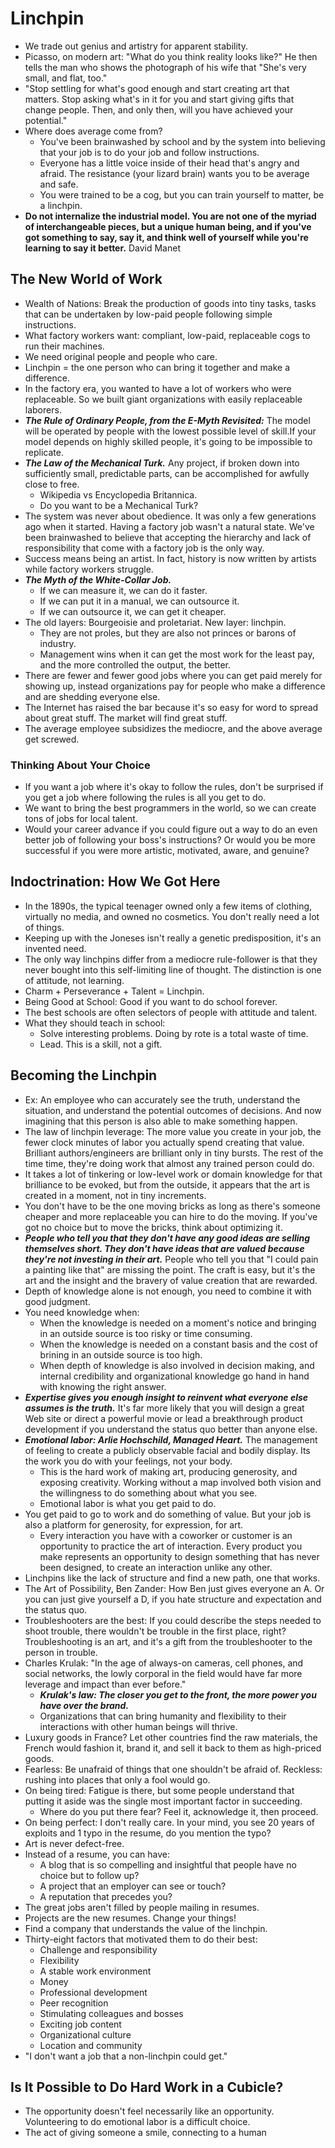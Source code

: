 # Linchpin

- We trade out genius and artistry for apparent stability.
- Picasso, on modern art: "What do you think reality looks like?" He then tells the man who shows the photograph of his wife that "She's very small, and flat, too."
- "Stop settling for what's good enough and start creating art that matters. Stop asking what's in it for you and start giving gifts that change people. Then, and only then, will you have achieved your potential."
- Where does average come from?
  - You've been brainwashed by school and by the system into believing that your job is to do your job and follow instructions.
  - Everyone has a little voice inside of their head that's angry and afraid. The resistance (your lizard brain) wants you to be average and safe.
  - You were trained to be a cog, but you can train yourself to matter, be a linchpin.
- **Do not internalize the industrial model. You are not one of the myriad of interchangeable pieces, but a unique human being, and if you've got something to say, say it, and think well of yourself while you're learning to say it better.** David Manet

## The New World of Work

- Wealth of Nations: Break the production of goods into tiny tasks, tasks that can be undertaken by low-paid people following simple instructions.
- What factory workers want: compliant, low-paid, replaceable cogs to run their machines.
- We need original people and people who care.
- Linchpin = the one person who can bring it together and make a difference.
- In the factory era, you wanted to have a lot of workers who were replaceable. So we built giant organizations with easily replaceable laborers.
- ***The Rule of Ordinary People, from the E-Myth Revisited:*** The model will be operated by people with the lowest possible level of skill.If your model depends on highly skilled people, it's going to be impossible to replicate.
- ***The Law of the Mechanical Turk.*** Any project, if broken down into sufficiently small, predictable parts, can be accomplished for awfully close to free.
  - Wikipedia vs Encyclopedia Britannica.
  - Do you want to be a Mechanical Turk?
- The system was never about obedience. It was only a few generations ago when it started. Having a factory job wasn't a natural state. We've been brainwashed to believe that accepting the hierarchy and lack of responsibility that come with a factory job is the only way.
- Success means being an artist. In fact, history is now written by artists while factory workers struggle.
- ***The Myth of the White-Collar Job.***
  - If we can measure it, we can do it faster.
  - If we can put it in a manual, we can outsource it.
  - If we can outsource it, we can get it cheaper.
- The old layers: Bourgeoisie and proletariat. New layer: linchpin.
  - They are not proles, but they are also not princes or barons of industry.
  - Management wins when it can get the most work for the least pay, and the more controlled the output, the better.
- There are fewer and fewer good jobs where you can get paid merely for showing up, instead organizations pay for people who make a difference and are shedding everyone else.
- The Internet has raised the bar because it's so easy for word to spread about great stuff. The market will find great stuff.
- The average employee subsidizes the mediocre, and the above average get screwed.

### Thinking About Your Choice

- If you want a job where it's okay to follow the rules, don't be surprised if you get a job where following the rules is all you get to do.
- We want to bring the best programmers in the world, so we can create tons of jobs for local talent.
- Would your career advance if you could figure out a way to do an even better job of following your boss's instructions? Or would you be more successful if you were more artistic, motivated, aware, and genuine?

## Indoctrination: How We Got Here

- In the 1890s, the typical teenager owned only a few items of clothing, virtually no media, and owned no cosmetics. You don't really need a lot of things.
- Keeping up with the Joneses isn't really a genetic predisposition, it's an invented need.
- The only way linchpins differ from a mediocre rule-follower is that they never bought into this self-limiting line of thought. The distinction is one of attitude, not learning.
- Charm + Perseverance + Talent = Linchpin.
- Being Good at School: Good if you want to do school forever.
- The best schools are often selectors of people with attitude and talent.
- What they should teach in school:
  - Solve interesting problems. Doing by rote is a total waste of time.
  - Lead. This is a skill, not a gift.

## Becoming the Linchpin

- Ex: An employee who can accurately see the truth, understand the situation, and understand the potential outcomes of decisions. And now imagining that this person is also able to make something happen.
- The law of linchpin leverage: The more value you create in your job, the fewer clock minutes of labor you actually spend creating that value. Brilliant authors/engineers are brilliant only in tiny bursts. The rest of the time time, they're doing work that almost any trained person could do.
- It takes a lot of tinkering or low-level work or domain knowledge for that brilliance to be evoked, but from the outside, it appears that the art is created in a moment, not in tiny increments.
- You don't have to be the one moving bricks as long as there's someone cheaper and more replaceable you can hire to do the moving. If you've got no choice but to move the bricks, think about optimizing it.
- ***People who tell you that they don't have any good ideas are selling themselves short. They don't have ideas that are valued because they're not investing in their art.*** People who tell you that "I could pain a painting like that" are missing the point. The craft is easy, but it's the art and the insight and the bravery of value creation that are rewarded.
- Depth of knowledge alone is not enough, you need to combine it with good judgment.
- You need knowledge when:
  - When the knowledge is needed on a moment's notice and bringing in an outside source is too risky or time consuming.
  - When the knowledge is needed on a constant basis and the cost of brining in an outside source is too high.
  - When depth of knowledge is also involved in decision making, and internal credibility and organizational knowledge go hand in hand with knowing the right answer.
- ***Expertise gives you enough insight to reinvent what everyone else assumes is the truth.*** It's far more likely that you will design a great Web site or direct a powerful movie or lead a breakthrough product development if you understand the status quo better than anyone else.
- ***Emotional labor: Arlie Hochschild, Managed Heart.*** The management of feeling to create a publicly observable facial and bodily display. Its the work you do with your feelings, not your body.
  - This is the hard work of making art, producing generosity, and exposing creativity. Working without a map involved both vision and the willingness to do something about what you see.
  - Emotional labor is what you get paid to do.
- You get paid to go to work and do something of value. But your job is also a platform for generosity, for expression, for art.
  - Every interaction you have with a coworker or customer is an opportunity to practice the art of interaction. Every product you make represents an opportunity to design something that has never been designed, to create an interaction unlike any other.
- Linchpins like the lack of structure and find a new path, one that works.
- The Art of Possibility, Ben Zander: How Ben just gives everyone an A. Or you can just give yourself a D, if you hate structure and expectation and the status quo.
- Troubleshooters are the best: If you could describe the steps needed to shoot trouble, there wouldn't be trouble in the first place, right? Troubleshooting is an art, and it's a gift from the troubleshooter to the person in trouble.
- Charles Krulak: "In the age of always-on cameras, cell phones, and social networks, the lowly corporal in the field would have far more leverage and impact than ever before."
  - ***Krulak's law: The closer you get to the front, the more power you have over the brand.***
  - Organizations that can bring humanity and flexibility to their interactions with other human beings will thrive.
- Luxury goods in France? Let other countries find the raw materials, the French would fashion it, brand it, and sell it back to them as high-priced goods.
- Fearless: Be unafraid of things that one shouldn't be afraid of. Reckless: rushing into places that only a fool would go.
- On being tired: Fatigue is there, but some people understand that putting it aside was the single most important factor in succeeding.
  - Where do you put there fear? Feel it, acknowledge it, then proceed.
- On being perfect: I don't really care. In your mind, you see 20 years of exploits and 1 typo in the resume, do you mention the typo?
- Art is never defect-free.
- Instead of a resume, you can have:
  - A blog that is so compelling and insightful that people have no choice but to follow up?
  - A project that an employer can see or touch?
  - A reputation that precedes you?
- The great jobs aren't filled by people mailing in resumes.
- Projects are the new resumes. Change your things!
- Find a company that understands the value of the linchpin.
- Thirty-eight factors that motivated them to do their best:
  - Challenge and responsibility
  - Flexibility
  - A stable work environment
  - Money
  - Professional development
  - Peer recognition
  - Stimulating colleagues and bosses
  - Exciting job content
  - Organizational culture
  - Location and community
- "I don't want a job that a non-linchpin could get."

## Is It Possible to Do Hard Work in a Cubicle?

- The opportunity doesn't feel necessarily like an opportunity. Volunteering to do emotional labor is a difficult choice.
- The act of giving someone a smile, connecting to a human
